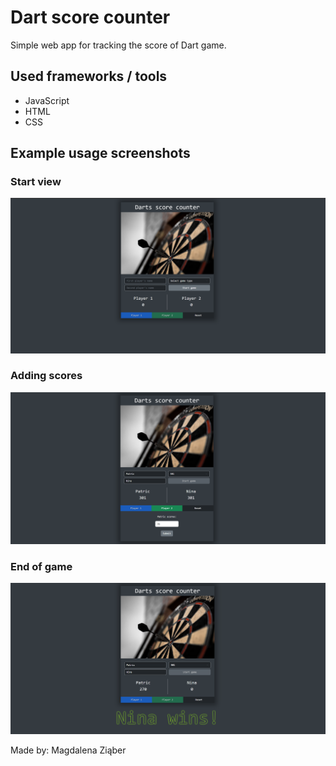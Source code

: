 # Dart score counter

Simple web app for tracking the score of Dart game.

## Used frameworks / tools
* JavaScript
* HTML
* CSS

## Example usage screenshots

### Start view
![alt text](https://github.com/mziaber/Darts-score-keeper/blob/main/screenshots/1.png?raw=true)

### Adding scores
![alt text](https://github.com/mziaber/Darts-score-keeper/blob/main/screenshots/3.png?raw=true)

### End of game
![alt text](https://github.com/mziaber/Darts-score-keeper/blob/main/screenshots/5.png?raw=true)


Made by: Magdalena Ziąber